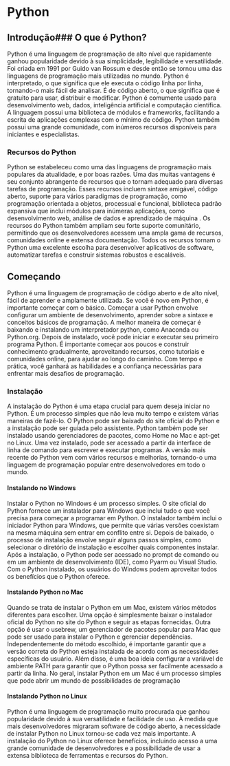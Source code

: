 # Python

## Introdução### O que é Python?

Python é uma linguagem de programação de alto nível que rapidamente ganhou popularidade devido à sua simplicidade, legibilidade e versatilidade. Foi criada em 1991 por Guido van Rossum e desde então se tornou uma das linguagens de programação mais utilizadas no mundo. Python é interpretado, o que significa que ele executa o código linha por linha, tornando-o mais fácil de analisar. É de código aberto, o que significa que é gratuito para usar, distribuir e modificar. Python é comumente usado para desenvolvimento web, dados, inteligência artificial e computação científica. A linguagem possui uma biblioteca de módulos e frameworks, facilitando a escrita de aplicações complexas com o mínimo de código. Python também possui uma grande comunidade, com inúmeros recursos disponíveis para iniciantes e especialistas.

### Recursos do Python

Python se estabeleceu como uma das linguagens de programação mais populares da atualidade, e por boas razões. Uma das muitas vantagens é seu conjunto abrangente de recursos que o tornam adequado para diversas tarefas de programação. Esses recursos incluem sintaxe amigável, código aberto, suporte para vários paradigmas de programação, como programação orientada a objetos, processual e funcional, biblioteca padrão expansiva que inclui módulos para inúmeras aplicações, como desenvolvimento web, análise de dados e aprendizado de máquina . Os recursos do Python também ampliam seu forte suporte comunitário, permitindo que os desenvolvedores acessem uma ampla gama de recursos, comunidades online e extensa documentação. Todos os recursos tornam o Python uma excelente escolha para desenvolver aplicativos de software, automatizar tarefas e construir sistemas robustos e escaláveis.

## Começando

Python é uma linguagem de programação de código aberto e de alto nível, fácil de aprender e amplamente utilizada. Se você é novo em Python, é importante começar com o básico. Começar a usar Python envolve configurar um ambiente de desenvolvimento, aprender sobre a sintaxe e conceitos básicos de programação. A melhor maneira de começar é baixando e instalando um interpretador python, como Anaconda ou Python.org. Depois de instalado, você pode iniciar e executar seu primeiro programa Python. É importante começar aos poucos e construir conhecimento gradualmente, aproveitando recursos, como tutoriais e comunidades online, para ajudar ao longo do caminho. Com tempo e prática, você ganhará as habilidades e a confiança necessárias para enfrentar mais desafios de programação.

### Instalação

A instalação do Python é uma etapa crucial para quem deseja iniciar no Python. É um processo simples que não leva muito tempo e existem várias maneiras de fazê-lo. O Python pode ser baixado do site oficial do Python e a instalação pode ser guiada pelo assistente. Python também pode ser instalado usando gerenciadores de pacotes, como Home no Mac e apt-get no Linux. Uma vez instalado, pode ser acessado a partir da interface de linha de comando para escrever e executar programas. A versão mais recente do Python vem com vários recursos e melhorias, tornando-o uma linguagem de programação popular entre desenvolvedores em todo o mundo.

#### Instalando no Windows

Instalar o Python no Windows é um processo simples. O site oficial do Python fornece um instalador para Windows que inclui tudo o que você precisa para começar a programar em Python. O instalador também inclui o iniciador Python para Windows, que permite que várias versões coexistam na mesma máquina sem entrar em conflito entre si. Depois de baixado, o processo de instalação envolve seguir alguns passos simples, como selecionar o diretório de instalação e escolher quais componentes instalar. Após a instalação, o Python pode ser acessado no prompt de comando ou em um ambiente de desenvolvimento (IDE), como Pyarm ou Visual Studio. Com o Python instalado, os usuários do Windows podem aproveitar todos os benefícios que o Python oferece.

#### Instalando Python no Mac

Quando se trata de instalar o Python em um Mac, existem vários métodos diferentes para escolher. Uma opção é simplesmente baixar o instalador oficial do Python no site do Python e seguir as etapas fornecidas. Outra opção é usar o usebrew, um gerenciador de pacotes popular para Mac que pode ser usado para instalar o Python e gerenciar dependências. Independentemente do método escolhido, é importante garantir que a versão correta do Python esteja instalada de acordo com as necessidades específicas do usuário. Além disso, é uma boa ideia configurar a variável de ambiente PATH para garantir que o Python possa ser facilmente acessado a partir da linha. No geral, instalar Python em um Mac é um processo simples que pode abrir um mundo de possibilidades de programação

#### Instalando Python no Linux

Python é uma linguagem de programação muito procurada que ganhou popularidade devido à sua versatilidade e facilidade de uso. À medida que mais desenvolvedores migraram software de código aberto, a necessidade de instalar Python no Linux tornou-se cada vez mais importante. A instalação do Python no Linux oferece benefícios, incluindo acesso a uma grande comunidade de desenvolvedores e a possibilidade de usar a extensa biblioteca de ferramentas e recursos do Python.